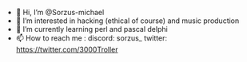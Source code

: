 - 👋 Hi, I’m @Sorzus-michael
- 👀 I’m interested in hacking (ethical of course) and music production
- 🌱 I’m currently learning perl and pascal delphi
- 📫 How to reach me : discord: sorzus_ twitter: https://twitter.com/3000Troller

<!---
Sorzus-michael/Sorzus-michael is a ✨ special ✨ repository because its `README.md` (this file) appears on your GitHub profile.
You can click the Preview link to take a look at your changes.
--->
